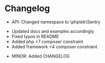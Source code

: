 # Changelog

* API: Changed namespace to \phptek\Sentry
- Updated docs and examples accordingly
- Fixed typos in README
- Added php <7 composer constraint
- Added framework <4 composer constraint 

* MINOR: Added CHANGELOG

